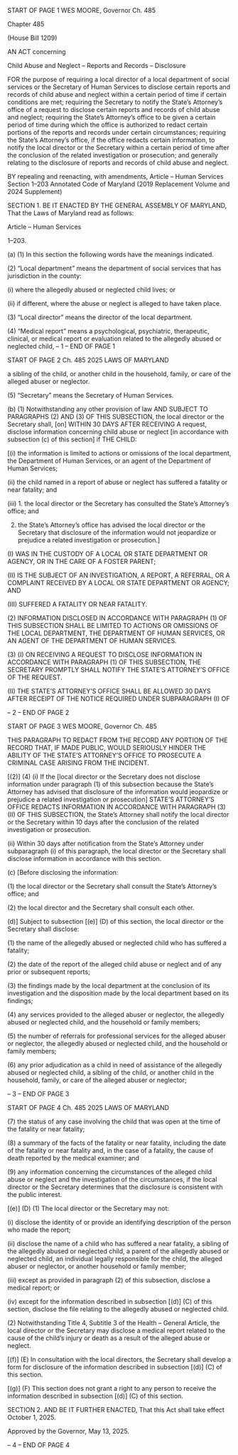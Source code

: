 START OF PAGE 1
WES MOORE, Governor Ch. 485

Chapter 485

(House Bill 1209)

AN ACT concerning

Child Abuse and Neglect – Reports and Records – Disclosure

FOR the purpose of requiring a local director of a local department of social services or the
Secretary of Human Services to disclose certain reports and records of child abuse
and neglect within a certain period of time if certain conditions are met; requiring
the Secretary to notify the State’s Attorney’s office of a request to disclose certain
reports and records of child abuse and neglect; requiring the State’s Attorney’s office
to be given a certain period of time during which the office is authorized to redact
certain portions of the reports and records under certain circumstances; requiring
the State’s Attorney’s office, if the office redacts certain information, to notify the
local director or the Secretary within a certain period of time after the conclusion of
the related investigation or prosecution; and generally relating to the disclosure of
reports and records of child abuse and neglect.

BY repealing and reenacting, with amendments,
Article – Human Services
Section 1–203
Annotated Code of Maryland
(2019 Replacement Volume and 2024 Supplement)

SECTION 1. BE IT ENACTED BY THE GENERAL ASSEMBLY OF MARYLAND,
That the Laws of Maryland read as follows:

Article – Human Services

1–203.

(a) (1) In this section the following words have the meanings indicated.

(2) “Local department” means the department of social services that has
jurisdiction in the county:

(i) where the allegedly abused or neglected child lives; or

(ii) if different, where the abuse or neglect is alleged to have taken
place.

(3) “Local director” means the director of the local department.

(4) “Medical report” means a psychological, psychiatric, therapeutic,
clinical, or medical report or evaluation related to the allegedly abused or neglected child,
– 1 –
END OF PAGE 1

START OF PAGE 2
Ch. 485 2025 LAWS OF MARYLAND

a sibling of the child, or another child in the household, family, or care of the alleged abuser
or neglector.

(5) “Secretary” means the Secretary of Human Services.

(b) (1) Notwithstanding any other provision of law AND SUBJECT TO
PARAGRAPHS (2) AND (3) OF THIS SUBSECTION, the local director or the Secretary shall,
[on] WITHIN 30 DAYS AFTER RECEIVING A request, disclose information concerning child
abuse or neglect [in accordance with subsection (c) of this section] if THE CHILD:

[(i) the information is limited to actions or omissions of the local
department, the Department of Human Services, or an agent of the Department of Human
Services;

(ii) the child named in a report of abuse or neglect has suffered a
fatality or near fatality; and

(iii) 1. the local director or the Secretary has consulted the State’s
Attorney’s office; and

2. the State’s Attorney’s office has advised the local director
or the Secretary that disclosure of the information would not jeopardize or prejudice a
related investigation or prosecution.]

(I) WAS IN THE CUSTODY OF A LOCAL OR STATE DEPARTMENT
OR AGENCY, OR IN THE CARE OF A FOSTER PARENT;

(II) IS THE SUBJECT OF AN INVESTIGATION, A REPORT, A
REFERRAL, OR A COMPLAINT RECEIVED BY A LOCAL OR STATE DEPARTMENT OR
AGENCY; AND

(III) SUFFERED A FATALITY OR NEAR FATALITY.

(2) INFORMATION DISCLOSED IN ACCORDANCE WITH PARAGRAPH (1)
OF THIS SUBSECTION SHALL BE LIMITED TO ACTIONS OR OMISSIONS OF THE LOCAL
DEPARTMENT, THE DEPARTMENT OF HUMAN SERVICES, OR AN AGENT OF THE
DEPARTMENT OF HUMAN SERVICES.

(3) (I) ON RECEIVING A REQUEST TO DISCLOSE INFORMATION IN
ACCORDANCE WITH PARAGRAPH (1) OF THIS SUBSECTION, THE SECRETARY
PROMPTLY SHALL NOTIFY THE STATE’S ATTORNEY’S OFFICE OF THE REQUEST.

(II) THE STATE’S ATTORNEY’S OFFICE SHALL BE ALLOWED 30
DAYS AFTER RECEIPT OF THE NOTICE REQUIRED UNDER SUBPARAGRAPH (I) OF

– 2 –
END OF PAGE 2

START OF PAGE 3
WES MOORE, Governor Ch. 485

THIS PARAGRAPH TO REDACT FROM THE RECORD ANY PORTION OF THE RECORD
THAT, IF MADE PUBLIC, WOULD SERIOUSLY HINDER THE ABILITY OF THE STATE’S
ATTORNEY’S OFFICE TO PROSECUTE A CRIMINAL CASE ARISING FROM THE
INCIDENT.

[(2)] (4) (i) If the [local director or the Secretary does not disclose
information under paragraph (1) of this subsection because the State’s Attorney has
advised that disclosure of the information would jeopardize or prejudice a related
investigation or prosecution] STATE’S ATTORNEY’S OFFICE REDACTS INFORMATION IN
ACCORDANCE WITH PARAGRAPH (3)(II) OF THIS SUBSECTION, the State’s Attorney
shall notify the local director or the Secretary within 10 days after the conclusion of the
related investigation or prosecution.

(ii) Within 30 days after notification from the State’s Attorney under
subparagraph (i) of this paragraph, the local director or the Secretary shall disclose
information in accordance with this section.

(c) [Before disclosing the information:

(1) the local director or the Secretary shall consult the State’s Attorney’s
office; and

(2) the local director and the Secretary shall consult each other.

(d)] Subject to subsection [(e)] (D) of this section, the local director or the Secretary
shall disclose:

(1) the name of the allegedly abused or neglected child who has suffered a
fatality;

(2) the date of the report of the alleged child abuse or neglect and of any
prior or subsequent reports;

(3) the findings made by the local department at the conclusion of its
investigation and the disposition made by the local department based on its findings;

(4) any services provided to the alleged abuser or neglector, the allegedly
abused or neglected child, and the household or family members;

(5) the number of referrals for professional services for the alleged abuser
or neglector, the allegedly abused or neglected child, and the household or family members;

(6) any prior adjudication as a child in need of assistance of the allegedly
abused or neglected child, a sibling of the child, or another child in the household, family,
or care of the alleged abuser or neglector;

– 3 –
END OF PAGE 3

START OF PAGE 4
Ch. 485 2025 LAWS OF MARYLAND

(7) the status of any case involving the child that was open at the time of
the fatality or near fatality;

(8) a summary of the facts of the fatality or near fatality, including the date
of the fatality or near fatality and, in the case of a fatality, the cause of death reported by
the medical examiner; and

(9) any information concerning the circumstances of the alleged child
abuse or neglect and the investigation of the circumstances, if the local director or the
Secretary determines that the disclosure is consistent with the public interest.

[(e)] (D) (1) The local director or the Secretary may not:

(i) disclose the identity of or provide an identifying description of
the person who made the report;

(ii) disclose the name of a child who has suffered a near fatality, a
sibling of the allegedly abused or neglected child, a parent of the allegedly abused or
neglected child, an individual legally responsible for the child, the alleged abuser or
neglector, or another household or family member;

(iii) except as provided in paragraph (2) of this subsection, disclose a
medical report; or

(iv) except for the information described in subsection [(d)] (C) of this
section, disclose the file relating to the allegedly abused or neglected child.

(2) Notwithstanding Title 4, Subtitle 3 of the Health – General Article, the
local director or the Secretary may disclose a medical report related to the cause of the
child’s injury or death as a result of the alleged abuse or neglect.

[(f)] (E) In consultation with the local directors, the Secretary shall develop a
form for disclosure of the information described in subsection [(d)] (C) of this section.

[(g)] (F) This section does not grant a right to any person to receive the
information described in subsection [(d)] (C) of this section.

SECTION 2. AND BE IT FURTHER ENACTED, That this Act shall take effect
October 1, 2025.

Approved by the Governor, May 13, 2025.

– 4 –
END OF PAGE 4